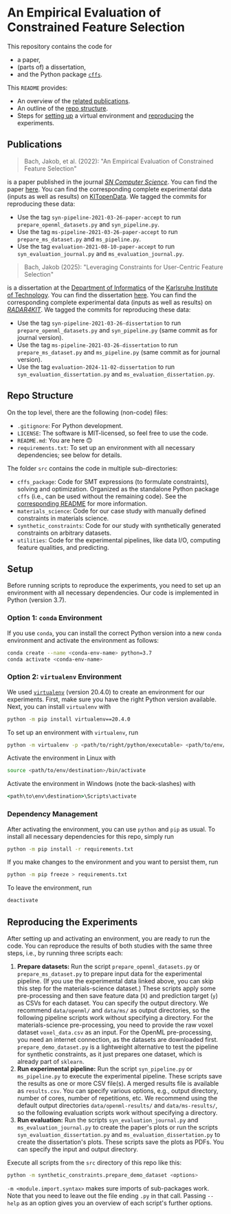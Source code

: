 # An Empirical Evaluation of Constrained Feature Selection

This repository contains the code for

- a paper,
- (parts of) a dissertation,
- and the Python package [`cffs`](https://pypi.org/project/cffs/).

This `README` provides:

- An overview of the [related publications](#publications).
- An outline of the [repo structure](#repo-structure).
- Steps for [setting up](#setup) a virtual environment and [reproducing](#reproducing-the-experiments) the experiments.

## Publications

> Bach, Jakob, et al. (2022): "An Empirical Evaluation of Constrained Feature Selection"

is a paper published in the journal [*SN Computer Science*](https://www.springer.com/journal/42979).
You can find the paper [here](https://doi.org/10.1007/s42979-022-01338-z).
You can find the corresponding complete experimental data (inputs as well as results) on [KITopenData](https://doi.org/10.5445/IR/1000148891).
We tagged the commits for reproducing these data:

- Use the tag `syn-pipeline-2021-03-26-paper-accept` to run `prepare_openml_datasets.py` and `syn_pipeline.py`.
- Use the tag `ms-pipeline-2021-03-26-paper-accept` to run `prepare_ms_dataset.py` and `ms_pipeline.py`.
- Use the tag `evaluation-2021-08-10-paper-accept` to run `syn_evaluation_journal.py` and `ms_evaluation_journal.py`.

> Bach, Jakob (2025): "Leveraging Constraints for User-Centric Feature Selection"

is a dissertation at the [Department of Informatics](https://www.informatik.kit.edu/english/index.php) of the [Karlsruhe Institute of Technology](https://www.kit.edu/english/).
You can find the dissertation [here](https://doi.org/10.5445/IR/1000178649).
You can find the corresponding complete experimental data (inputs as well as results) on [*RADAR4KIT*](https://doi.org/10.35097/4kjyeg0z2bxmr6eh).
We tagged the commits for reproducing these data:

- Use the tag `syn-pipeline-2021-03-26-dissertation` to run `prepare_openml_datasets.py` and `syn_pipeline.py` (same commit as for journal version).
- Use the tag `ms-pipeline-2021-03-26-dissertation` to run `prepare_ms_dataset.py` and `ms_pipeline.py` (same commit as for journal version).
- Use the tag `evaluation-2024-11-02-dissertation` to run `syn_evaluation_dissertation.py` and `ms_evaluation_dissertation.py`.

## Repo Structure

On the top level, there are the following (non-code) files:

- `.gitignore`: For Python development.
- `LICENSE`: The software is MIT-licensed, so feel free to use the code.
- `README.md`: You are here :upside_down_face:
- `requirements.txt`: To set up an environment with all necessary dependencies; see below for details.

The folder `src` contains the code in multiple sub-directories:

- `cffs_package`: Code for SMT expressions (to formulate constraints), solving and optimization.
  Organized as the standalone Python package `cffs` (i.e., can be used without the remaining code).
  See the [corresponding README](src/cffs_package/README.md) for more information.
- `materials_science`: Code for our case study with manually defined constraints in materials science.
- `synthetic_constraints`: Code for our study with synthetically generated constraints on arbitrary datasets.
- `utilities`: Code for the experimental pipelines, like data I/O, computing feature qualities, and predicting.

## Setup

Before running scripts to reproduce the experiments, you need to set up an environment with all necessary dependencies.
Our code is implemented in Python (version 3.7).

### Option 1: `conda` Environment

If you use `conda`, you can install the correct Python version into a new `conda` environment
and activate the environment as follows:

```bash
conda create --name <conda-env-name> python=3.7
conda activate <conda-env-name>
```

### Option 2: `virtualenv` Environment

We used [`virtualenv`](https://virtualenv.pypa.io/) (version 20.4.0) to create an environment for our experiments.
First, make sure you have the right Python version available.
Next, you can install `virtualenv` with

```bash
python -m pip install virtualenv==20.4.0
```

To set up an environment with `virtualenv`, run


```bash
python -m virtualenv -p <path/to/right/python/executable> <path/to/env/destination>
```

Activate the environment in Linux with

```bash
source <path/to/env/destination>/bin/activate
```

Activate the environment in Windows (note the back-slashes) with

```cmd
<path\to\env\destination>\Scripts\activate
```

### Dependency Management

After activating the environment, you can use `python` and `pip` as usual.
To install all necessary dependencies for this repo, simply run

```bash
python -m pip install -r requirements.txt
```

If you make changes to the environment and you want to persist them, run

```bash
python -m pip freeze > requirements.txt
```

To leave the environment, run

```bash
deactivate
```

## Reproducing the Experiments

After setting up and activating an environment, you are ready to run the code.
You can reproduce the results of both studies with the same three steps, i.e., by running three scripts each:

1. **Prepare datasets:**
Run the script `prepare_openml_datasets.py` or `prepare_ms_dataset.py` to prepare input data for the experimental pipeline.
(If you use the experimental data linked above, you can skip this step for the materials-science dataset.)
These scripts apply some pre-processing and then save feature data (`X`) and prediction target (`y`) as CSVs for each dataset.
You can specify the output directory.
We recommend `data/openml/` and `data/ms/` as output directories, so the following pipeline scripts work without specifying a directory.
For the materials-science pre-processing, you need to provide the raw voxel dataset `voxel_data.csv` as an input.
For the OpenML pre-processing, you need an internet connection, as the datasets are downloaded first.
`prepare_demo_dataset.py` is a lightweight alternative to test the pipeline for synthetic constraints,
as it just prepares one dataset, which is already part of `sklearn`.
2. **Run experimental pipeline:**
Run the script `syn_pipeline.py` or `ms_pipeline.py` to execute the experimental pipeline.
These scripts save the results as one or more CSV file(s).
A merged results file is available as `results.csv`.
You can specify various options, e.g., output directory, number of cores, number of repetitions, etc.
We recommend using the default output directories `data/openml-results/` and `data/ms-results/`,
so the following evaluation scripts work without specifying a directory.
3. **Run evaluation:**
Run the scripts `syn_evaluation_journal.py` and `ms_evaluation_journal.py` to create the paper's plots or
run the scripts `syn_evaluation_dissertation.py` and `ms_evaluation_dissertation.py` to create the dissertation's plots.
These scripts save the plots as PDFs.
You can specify the input and output directory.

Execute all scripts from the `src` directory of this repo like this:

```bash
python -m synthetic_constraints.prepare_demo_dataset <options>
```

`-m <module.import.syntax>` makes sure imports of sub-packages work.
Note that you need to leave out the file ending `.py` in that call.
Passing `--help` as an option gives you an overview of each script's further options.
